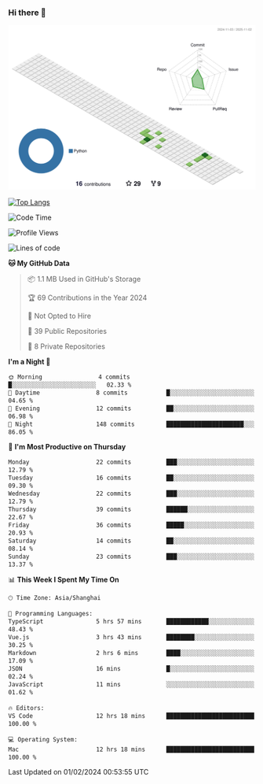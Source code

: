### Hi there 👋

![](./profile-3d-contrib/profile-green-animate.svg)

 

[![Top Langs](https://github-readme-stats.vercel.app/api/top-langs/?username=fly2tomato)](https://github.com/anuraghazra/github-readme-stats)


 

<!--START_SECTION:waka-->
![Code Time](http://img.shields.io/badge/Code%20Time-134%20hrs%2051%20mins-blue)

![Profile Views](http://img.shields.io/badge/Profile%20Views-1-blue)

![Lines of code](https://img.shields.io/badge/From%20Hello%20World%20I%27ve%20Written-249.2%20thousand%20lines%20of%20code-blue)

**🐱 My GitHub Data** 

> 📦 1.1 MB Used in GitHub's Storage 
 > 
> 🏆 69 Contributions in the Year 2024
 > 
> 🚫 Not Opted to Hire
 > 
> 📜 39 Public Repositories 
 > 
> 🔑 8 Private Repositories 
 > 
**I'm a Night 🦉** 

```text
🌞 Morning                4 commits           █░░░░░░░░░░░░░░░░░░░░░░░░   02.33 % 
🌆 Daytime                8 commits           █░░░░░░░░░░░░░░░░░░░░░░░░   04.65 % 
🌃 Evening                12 commits          ██░░░░░░░░░░░░░░░░░░░░░░░   06.98 % 
🌙 Night                  148 commits         ██████████████████████░░░   86.05 % 
```
📅 **I'm Most Productive on Thursday** 

```text
Monday                   22 commits          ███░░░░░░░░░░░░░░░░░░░░░░   12.79 % 
Tuesday                  16 commits          ██░░░░░░░░░░░░░░░░░░░░░░░   09.30 % 
Wednesday                22 commits          ███░░░░░░░░░░░░░░░░░░░░░░   12.79 % 
Thursday                 39 commits          ██████░░░░░░░░░░░░░░░░░░░   22.67 % 
Friday                   36 commits          █████░░░░░░░░░░░░░░░░░░░░   20.93 % 
Saturday                 14 commits          ██░░░░░░░░░░░░░░░░░░░░░░░   08.14 % 
Sunday                   23 commits          ███░░░░░░░░░░░░░░░░░░░░░░   13.37 % 
```


📊 **This Week I Spent My Time On** 

```text
🕑︎ Time Zone: Asia/Shanghai

💬 Programming Languages: 
TypeScript               5 hrs 57 mins       ████████████░░░░░░░░░░░░░   48.43 % 
Vue.js                   3 hrs 43 mins       ████████░░░░░░░░░░░░░░░░░   30.25 % 
Markdown                 2 hrs 6 mins        ████░░░░░░░░░░░░░░░░░░░░░   17.09 % 
JSON                     16 mins             █░░░░░░░░░░░░░░░░░░░░░░░░   02.24 % 
JavaScript               11 mins             ░░░░░░░░░░░░░░░░░░░░░░░░░   01.62 % 

🔥 Editors: 
VS Code                  12 hrs 18 mins      █████████████████████████   100.00 % 

💻 Operating System: 
Mac                      12 hrs 18 mins      █████████████████████████   100.00 % 
```


 Last Updated on 01/02/2024 00:53:55 UTC
<!--END_SECTION:waka-->
